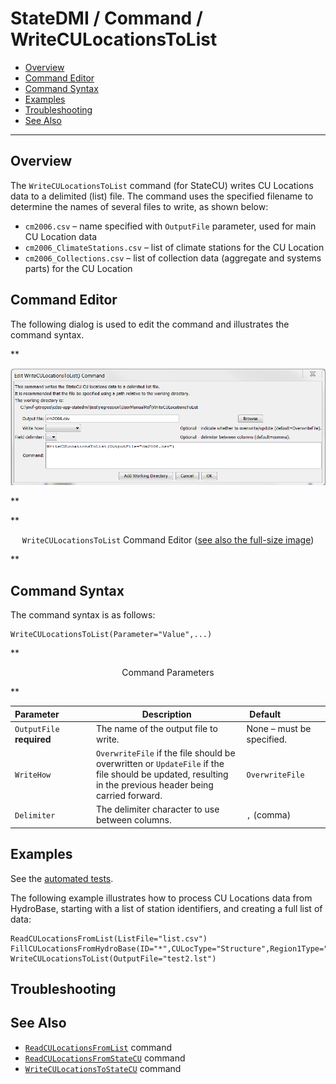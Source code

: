 # StateDMI / Command / WriteCULocationsToList #

* [Overview](#overview)
* [Command Editor](#command-editor)
* [Command Syntax](#command-syntax)
* [Examples](#examples)
* [Troubleshooting](#troubleshooting)
* [See Also](#see-also)

-------------------------

## Overview ##

The `WriteCULocationsToList` command (for StateCU)
writes CU Locations data to a delimited (list) file.
The command uses the specified filename to determine the names of several files to write, as shown below:

* `cm2006.csv` – name specified with `OutputFile` parameter, used for main CU Location data
* `cm2006_ClimateStations.csv` – list of climate stations for the CU Location
* `cm2006_Collections.csv` – list of collection data (aggregate and systems parts) for the CU Location


## Command Editor ##

The following dialog is used to edit the command and illustrates the command syntax.

**<p style="text-align: center;">
![WriteCULocationsToList](WriteCULocationsToList.png)
</p>**

**<p style="text-align: center;">
`WriteCULocationsToList` Command Editor (<a href="../WriteCULocationsToList.png">see also the full-size image</a>)
</p>**

## Command Syntax ##

The command syntax is as follows:

```text
WriteCULocationsToList(Parameter="Value",...)
```
**<p style="text-align: center;">
Command Parameters
</p>**

| **Parameter**&nbsp;&nbsp;&nbsp;&nbsp;&nbsp;&nbsp;&nbsp;&nbsp;&nbsp;&nbsp;&nbsp;&nbsp; | **Description** | **Default**&nbsp;&nbsp;&nbsp;&nbsp;&nbsp;&nbsp;&nbsp;&nbsp;&nbsp;&nbsp;&nbsp;&nbsp;&nbsp;&nbsp;&nbsp;&nbsp; |
| --------------|-----------------|----------------- |
| `OutputFile`<br>**required** | The name of the output file to write. | None – must be specified. |
| `WriteHow` | `OverwriteFile` if the file should be overwritten or `UpdateFile` if the file should be updated, resulting in the previous header being carried forward. | `OverwriteFile` |
| `Delimiter` | The delimiter character to use between columns. | `,` (comma) |

## Examples ##

See the [automated tests](https://github.com/OpenDSS/cdss-app-statedmi-test/tree/master/test/regression/commands/WriteCULocationsToList).

The following example illustrates how to process CU Locations data from HydroBase, starting with a list of station identifiers, and creating a full list of data:

```
ReadCULocationsFromList(ListFile="list.csv")
FillCULocationsFromHydroBase(ID="*",CULocType="Structure",Region1Type="County",Region2Type="HUC")
WriteCULocationsToList(OutputFile="test2.lst")
```

## Troubleshooting ##

## See Also ##

* [`ReadCULocationsFromList`](../ReadCULocationsFromList/ReadCULocationsFromList.md) command
* [`ReadCULocationsFromStateCU`](../ReadCULocationsFromStateCU/ReadCULocationsFromStateCU.md) command
* [`WriteCULocationsToStateCU`](../WriteCULocationsToStateCU/WriteCULocationsToStateCU.md) command

